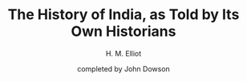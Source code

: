 ---
title: "The History of India, as Told by Its Own Historians"
author: ["H. M. Elliot", "completed by John Dowson"]
year: 1867
language: ["English"]
genre: ["Historical Literature"]
description: "Eight-volume collection of Persian and Arabic chronicles translated into English. Elliot and Dowson's controversial compilation presents Muslim rule through medieval court historians, though criticized for selective translations emphasizing conquest and destruction."
collections: ['modern-literature']
sources:
  - name: "Internet Archive"
    url: "https://archive.org/details/historyofindiaas00elli_0; https://archive.org/details/in.ernet.dli.2015.458719; https://archive.org/details/in.ernet.dli.2015.22817"
    type: "other"
references:
  - name: "Wikipedia: The History of India, as Told by Its Own Historians"
    url: "https://en.wikipedia.org/wiki/The_History_of_India,_as_Told_by_Its_Own_Historians"
    type: "wikipedia"
  - name: "Open Library: The History of India,"
    url: "https://openlibrary.org/search?q=The+History+of+India+as+Told+H+M+Elliot"
    type: "other"
featured: false
publishDate: 2025-10-30
tags: ['classical', 'literature']
---